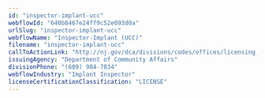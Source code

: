 ```yaml
---
id: "inspector-implant-ucc"
webflowId: "640b8467e24ff9c52e093d0a"
urlSlug: "inspector-implant-ucc"
webflowName: "Inspector-Implant (UCC)"
filename: "inspector-implant-ucc"
callToActionLink: "http://nj.gov/dca/divisions/codes/offices/licensing_cont_ed.html"
issuingAgency: "Department of Community Affairs"
divisionPhone: "(609) 984-7834"
webflowIndustry: "Implant Inspector"
licenseCertificationClassification: "LICENSE"
---
```

